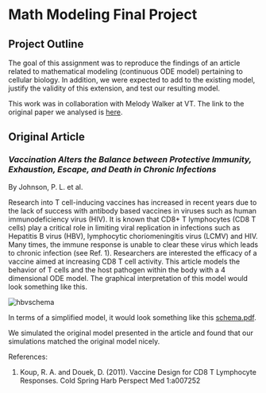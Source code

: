 # Math Modeling Final Project

## Project Outline
The goal of this assignment was to reproduce the findings of an article related to mathematical modeling (continuous ODE model) pertaining to cellular biology. In addition, we were expected to add to the existing model, justify the validity of this extension, and test our resulting model. 

This work was in collaboration with Melody Walker at VT. The link to the original paper we analysed is [here](http://jvi.asm.org/content/85/11/5565.full.pdf+html). 

## Original Article
### *Vaccination Alters the Balance between Protective Immunity, Exhaustion, Escape, and Death in Chronic Infections* 
By Johnson, P. L. et al. 

Research into T cell-inducing vaccines has increased in recent years due to the lack of success with antibody based vaccines in viruses such as human immunodeficiency virus (HIV). It is known that CD8+ T lymphocytes (CD8 T cells) play a critical role in limiting
viral replication in infections such as Hepatitis B virus (HBV), lymphocytic choriomeningitis virus (LCMV) and HIV. Many times, the immune response is unable to clear these virus which leads to chronic infection (see Ref. 1). Researchers are interested the efficacy of a
vaccine aimed at increasing CD8 T cell activity. This article models the behavior of T cells and the host pathogen within the body with a 4 dimensional ODE model. The graphical interpretation of this model would look something like this. 

![hbvschema](https://user-images.githubusercontent.com/40032919/43022495-5937f67c-8c1c-11e8-9386-66e424f274aa.jpg)

In terms of a simplified model, it would look something like this [schema.pdf](https://github.com/chrburris/Math_Bio_Modeling/files/2215247/schema.pdf).

We simulated the original model presented in the article and found that our simulations matched the original model nicely. 

References:
1. Koup, R. A. and Douek, D. (2011). Vaccine Design for CD8 T Lymphocyte Responses. Cold Spring Harb Perspect Med 1:a007252
